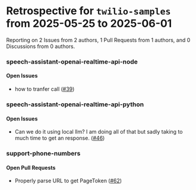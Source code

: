 # Retrospective for `twilio-samples` from 2025-05-25 to 2025-06-01

Reporting on 2 Issues from 2 authors, 1 Pull Requests from 1 authors, and 0 Discussions from 0 authors.


### speech-assistant-openai-realtime-api-node

#### Open Issues

- how to tranfer call ([#39](https://github.com/twilio-samples/speech-assistant-openai-realtime-api-node/issues/39))

### speech-assistant-openai-realtime-api-python

#### Open Issues

- Can we do it using local llm? I am doing all of that but sadly taking to much time to get an response. ([#46](https://github.com/twilio-samples/speech-assistant-openai-realtime-api-python/issues/46))

### support-phone-numbers

#### Open Pull Requests

- Properly parse URL to get PageToken ([#62](https://github.com/twilio-samples/support-phone-numbers/pull/62))